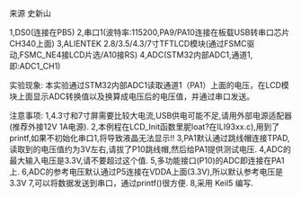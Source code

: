  来源 史新山
 
 1,DS0(连接在PB5)
	2,串口1(波特率:115200,PA9/PA10连接在板载USB转串口芯片CH340上面)
	3,ALIENTEK 2.8/3.5/4.3/7寸TFTLCD模块(通过FSMC驱动,FSMC_NE4接LCD片选/A10接RS) 
	4,ADC(STM32内部ADC1,通道1,即:ADC1_CH1)
	
实验现象:
	本实验通过STM32内部ADC1读取通道1（PA1）上面的电压，在LCD模块上面显示ADC转换值以及换算成电压后的电压值，并通过串口发送。

	
注意事项:
	1,4.3寸和7寸屏需要比较大电流,USB供电可能不足,请用外部电源适配器(推荐外接12V 1A电源).
	2,本例程在LCD_Init函数里胒loat?在ILI93xx.c),用到了printf,如果不初始化串口1,将导致液晶无法显示!!
	3,PA1默认通过跳线帽连接TPAD,读取到的电压值约为3V左右,请拔了P10跳线帽,然后给PA1提供测试电压.
	4,ADC的最大输入电压是3.3V,请不要超过这个值.
	5,多功能接口(P10)的ADC即连接在PA1上.
	6,ADC的参考电压默认通过P5连接在VDDA上面(3.3V),所以默认参考电压是3.3V
	7,可以将数据发送到串口，通过printf()很方便.
	8,采用 Keil5 编写.
